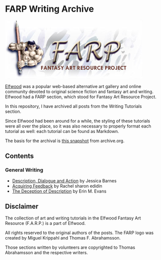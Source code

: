 # FARP Writing Archive

![FARP Logo](images/farp-logo.jpg)

[Elfwood](https://en.wikipedia.org/wiki/Elfwood) was a popular web-based alternative art gallery and online community devoted to original science fiction and fantasy art and writing. Elfwood had a FARP section, which stood for Fantasy Art Resource Project. 

In this repository, I have archived all posts from the Writing Tutorials section. 

Since Elfwood had been around for a while, the styling of these tutorials were all over the place, so it was also necessary to properly format each tutorial as well: each tutorial can be found as Markdown.

The basis for the archival is [this snapshot](https://web.archive.org/web/20110723091424/http://www.elfwood.com/farp/writing-tutorials.html) from archive.org.

## Contents

### General Writing

* [Description, Dialogue and Action](./01-general-writing/01-description-dialogue-and-action.md) by Jessica Barnes
* [Acquiring Feedback](./01-general-writing/02-acquiring-feedback.md) by Rachel sharon edidin
* [The Deception of Description](./01-general-writing/03-the-deception-of-description.md) by Erin M. Evans

## Disclaimer

The collection of art and writing tutorials in the Elfwood Fantasy Art Resource (F.A.R.P.) is a part of Elfwood.

All rights reserved to the original authors of the posts. The FARP logo was created by Miguel Krippahl and Thomas F. Abrahamsson. 

Those sections written by volunteers are copyrighted to Thomas Abrahamsson and the respective writers.